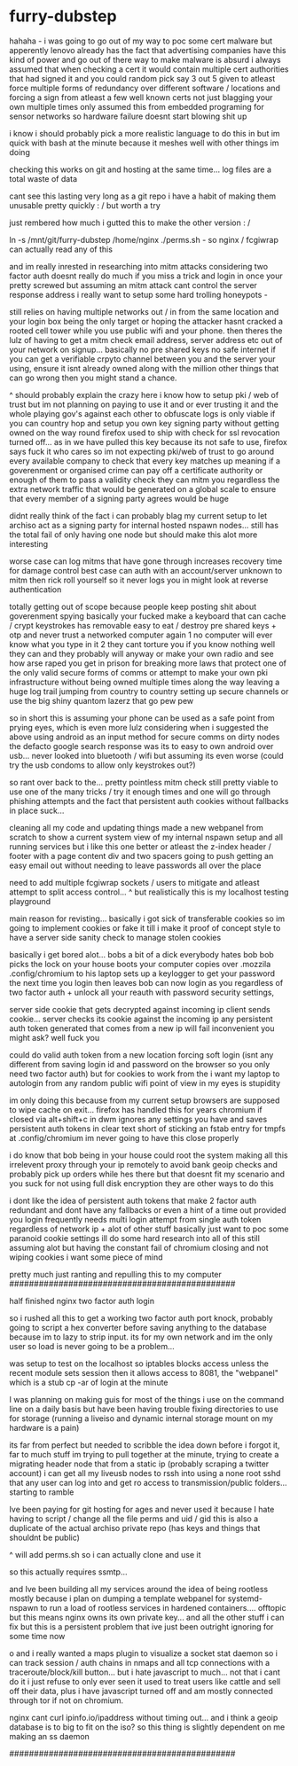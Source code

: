 furry-dubstep
=============


hahaha - i was going to go out of my way to poc some cert malware but apperently lenovo already has 
the fact that advertising companies have this kind of power and go out of there way to make malware
is absurd
i always assumed that when checking a cert it would contain multiple cert authorities that had signed it and you could random pick
say 3 out 5 given to atleast force multiple forms of redundancy over different software / locations 
and forcing a sign from atleast a few well known certs not just blagging your own multiple times
only assumed this from embedded programing for sensor networks so hardware failure doesnt start blowing shit up

i know i should probably pick a more realistic language to do this in but im quick with bash at the minute because it meshes well with other things im doing

checking this works on git and hosting at the same time... 
log files are a total waste of data 

cant see this lasting very long as a git repo i have a habit of making them unusable pretty quickly : /
but worth a try 

just rembered how much i gutted this to make the other version : / 

ln -s /mnt/git/furry-dubstep /home/nginx
./perms.sh - so nginx / fcgiwrap can actually read any of this 

and im really inrested in researching into mitm attacks considering two factor auth doesnt really do much 
if you miss a trick and login in once your pretty screwed but assuming an mitm attack cant control 
the server response address i really want to setup some hard trolling honeypots - 

still relies on having multiple networks out / in from the same location and your login box being the only target
or hoping the attacker hasnt cracked a rooted cell tower while you use public wifi and your phone.
then theres the lulz of having to get a mitm check email address, server address etc out of your network on signup...
basically no pre shared keys no safe internet if you can get a verifiable crpyto channel between you 
and the server your using, ensure it isnt already owned along with the million other things that can go wrong then you might stand a chance.

^ should probably explain the crazy here i know how to setup pki / web of trust but im not planning on paying to use it and or ever trusting it
and the whole playing gov's against each other to obfuscate logs is only viable if you can country hop and setup you own key signing party without getting owned on the way round
firefox used to ship with check for ssl revocation turned off... as in we have pulled this key because its not safe to use, firefox says fuck it who cares
so im not expecting pki/web of trust to go around every available company to check that every key matches up meaning if a goverenment or organised crime can
pay off a certificate authority or enough of them to pass a validity check they can mitm you regardless
the extra network traffic that would be generated on a global scale to ensure that every member of a signing party agrees would be huge 


didnt really think of the fact i can probably blag my current setup to let archiso act as a signing party for internal hosted nspawn nodes...
still has the total fail of only having one node but should make this alot more interesting 

worse case can log mitms that have gone through increases recovery time for damage control
best case can auth with an account/server unknown to mitm then rick roll yourself so it never logs you in
might look at reverse authentication 

totally getting out of scope because people keep posting shit about goverenment spying basically your fucked
make a keyboard that can cache / crypt keystrokes has removable easy to eat / destroy pre shared keys + otp and never trust a networked computer again
1 no computer will ever know what you type in it 2 they cant torture you if you know nothing well they can and they probably will anyway
or make your own radio and see how arse raped you get in prison for breaking more laws that protect one of the only valid secure forms of comms
or attempt to make your own pki infrastructure without being owned multiple times along the way leaving a huge log trail jumping from country to country setting up secure channels 
or use the big shiny quantom lazerz that go pew pew 

so in short this is assuming your phone can be used as a safe point from prying eyes, which is even more lulz considering when i suggested the above
using android as an input method for secure comms on dirty nodes the defacto google search response was its to easy to own android over usb... never
looked into bluetooth / wifi but assuming its even worse (could try the usb condoms to allow only keystrokes out?)

so rant over back to the... pretty pointless mitm check still pretty viable to use one of the many tricks / try it enough times and one 
will go through phishing attempts and the fact that persistent auth cookies without fallbacks in place suck... 

cleaning all my code and updating things
made a new webpanel from scratch to show a current system view of my internal nspawn setup and all running services
but i like this one better or atleast the z-index header / footer with a page content div and two spacers 
going to push getting an easy email out without needing to leave passwords all over the place 

need to add multiple fcgiwrap sockets / users to mitigate and atleast attempt to split access control... 
^ but realistically this is my localhost testing playground

main reason for revisting... 
basically i got sick of transferable cookies so im going to implement cookies or fake it till i make it proof of concept style
to have a server side sanity check to manage stolen cookies

basically i get bored alot...
bobs a bit of a dick everybody hates bob
bob picks the lock on your house boots your computer copies over .mozzila .config/chromium to his laptop sets up a keylogger to get your password the next time you login then leaves
bob can now login as you regardless of two factor auth + unlock all your reauth with password security settings,

server side cookie that gets decrypted against incoming ip 
client sends cookie... server checks its cookie against the incoming ip
any persistent auth token generated that comes from a new ip will fail
inconvenient you might ask? well fuck you

could do valid auth token from a new location forcing soft login (isnt any different from saving login id and password on the browser so you only need two factor auth)
but for cookies to work from the i want my laptop to autologin from any random public wifi point of view in my eyes is stupidity

im only doing this because from my current setup browsers are supposed to wipe cache on exit...
firefox has handled this for years 
chromium if closed via alt+shift+c in dwm ignores any settings you have and saves persistent auth tokens in clear text
short of sticking an fstab entry for tmpfs at .config/chromium im never going to have this close properly

i do know that bob being in your house could root the system making all this irrelevent proxy
through your ip remotely to avoid bank geoip checks and probably pick up orders while hes there but that doesnt fit my scenario
and you suck for not using full disk encryption
they are other ways to do this 

i dont like the idea of persistent auth tokens that make 2 factor auth redundant and dont have any fallbacks or even a hint of a time out provided you login frequently
needs multi login attempt from single auth token regardless of network ip + alot of other stuff basically just want to poc some paranoid cookie settings 
ill do some hard research into all of this still assuming alot but having the constant fail of chromium closing and not wiping cookies i want some piece of mind 

pretty much just ranting and repulling this to my computer 
##############################################

half finished nginx two factor auth login 

so i rushed all this to get a working two factor auth port knock, probably going to script a hex converter before saving anything to the database because im to lazy to strip input. its for my own network and im the only user so load is never going to be a problem...

was setup to test on the localhost so iptables blocks access unless the recent module sets session then it allows access to 8081, the "webpanel" which is a stub cp -ar of login at the minute

I was planning on making guis for most of the things i use on the command line on a daily basis but have been having trouble fixing directories to use for storage (running a liveiso and dynamic internal storage mount on my hardware is a pain) 

its far from perfect but needed to scribble the idea down before i forgot it, far to much stuff im trying to pull together at the minute, trying to create a migrating header node that from a static ip (probably scraping a twitter account) i can get all my liveusb nodes to rssh into using a none root sshd that any user can log into and get ro access to transmission/public folders... starting to ramble 

Ive been paying for git hosting for ages and never used it because I hate having to script / change all the file perms and uid / gid this is also a duplicate of the actual archiso private repo (has keys and things that shouldnt be public)

^ will add perms.sh so i can actually clone and use it 

so this actually requires ssmtp...

and Ive been building all my services around the idea of being rootless mostly because i plan on dumping a template webpanel for systemd-nspawn to run a load of rootless services in hardened containers.... offtopic
but this means nginx owns its own private key... and all the other stuff i can fix but this is a persistent problem that ive just been outright ignoring for some time now 

o and i really wanted a maps plugin to visualize a socket stat daemon so i can track session / auth chains in nmaps and all tcp connections with a traceroute/block/kill button... but i hate javascript to much... not that i cant do it i just refuse to only ever seen it used to treat users like cattle and sell off their data, plus i have javascript turned off and am mostly connected through tor if not on chromium. 

nginx cant curl ipinfo.io/ipaddress without timing out... and i think a geoip database is to big to fit on the iso?
so this thing is slightly dependent on me making an ss daemon 

##############################################
